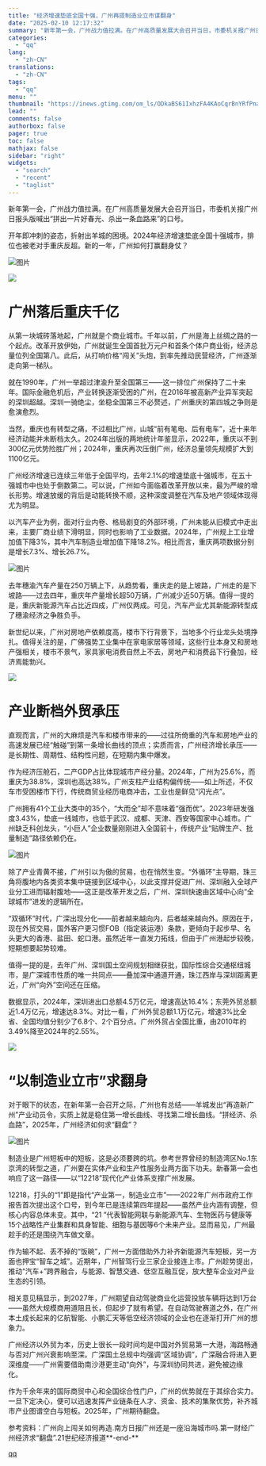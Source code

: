 ```yaml
---
title: "经济增速垫底全国十强，广州再提制造业立市谋翻身"
date: "2025-02-10 12:17:32"
summary: "新年第一会，广州战力值拉满。在广州高质量发展大会召开当日，市委机关报广州日报头版喊出“拼出一片好春光..."
categories:
  - "qq"
lang:
  - "zh-CN"
translations:
  - "zh-CN"
tags:
  - "qq"
menu: ""
thumbnail: "https://inews.gtimg.com/om_ls/ODkaBS61IxhzFA4KAoCqrBnYRfPnaXSKqrvpDtArJGb4kAA_640360/0"
lead: ""
comments: false
authorbox: false
pager: true
toc: false
mathjax: false
sidebar: "right"
widgets:
  - "search"
  - "recent"
  - "taglist"
---
```


新年第一会，广州战力值拉满。在广州高质量发展大会召开当日，市委机关报广州日报头版喊出“拼出一片好春光、杀出一条血路来”的口号。 

开年即冲刺的姿态，折射出羊城的困境。2024年经济增速垫底全国十强城市，排位也被老对手重庆反超。新的一年，广州如何打赢翻身仗？ 

![图片](https://inews.gtimg.com/om_bt/O2OuDrOF7SGawW4GA131lTSOae0hArLTpJux2CTvpYou4AA/641)

![](https://inews.gtimg.com/om_bt/ObgTl8AClpnZpQjVru4P0QvBhpOwLkkKrv2c4oZGHvhjUAA/641)

**广州落后重庆千亿**
============

从第一块城砖落地起，广州就是个商业城市。千年以前，广州是海上丝绸之路的一个起点。改革开放伊始，广州就诞生全国首批万元户和首条个体户商业街，经济总量位列全国第八。此后，从打响价格“闯关”头炮，到率先推动民营经济，广州逐渐走向第一梯队。 

就在1990年，广州一举超过津渝升至全国第三——这一排位广州保持了二十来年。国际金融危机后，产业转换逐渐受困的广州，在2016年被高新产业异军突起的深圳超越。深圳一骑绝尘，坐稳全国第三不必赘述，广州重庆的第四城之争则是愈演愈烈。 

当然，重庆也有转型之痛，不过相比广州，山城“前有笔电、后有电车”，近十来年经济动能并未断档太久。2024年出版的两地统计年鉴显示，2022年，重庆以不到300亿元优势险胜广州；2024年，重庆再次压倒广州，经济总量领先规模扩大到1100亿元。 

广州经济增速已连续三年低于全国平均，去年2.1%的增速垫底十强城市，在五十强城市中也处于倒数第二。可以说，广州如今面临着改革开放以来，最为严峻的增长形势。增速放缓的背后是动能转换不顺，这种深度调整在汽车及地产领域体现得尤为明显。 

以汽车产业为例，面对行业内卷、格局剧变的外部环境，广州未能从旧模式中走出来，主要厂商业绩下滑明显，同时也影响了工业数据。2024年，广州规上工业增加值下降3%，其中汽车制造业增加值下降18.2%。相比而言，重庆两项数据分别是增长7.3%、增长26.7%。 

![图片](https://inews.gtimg.com/om_bt/O0e3J2XABrKAuAL6KVAkJ5tAJoBUxxSZtehKZGsmYx_kQAA/641)

去年穗渝汽车产量在250万辆上下，从趋势看，重庆走的是上坡路，广州走的是下坡路——过去四年，重庆年产量增长超50万辆，广州减少近50万辆。值得一提的是，重庆新能源汽车占比近四成，广州仅两成。可见，汽车产业尤其新能源转型成了穗渝经济之争胜负手。 

新世纪以来，广州对房地产依赖度高，楼市下行背景下，当地多个行业龙头处境挣扎。值得关注的是，广佛强势工业集中在家电家居等领域，这些行业本身又和房地产强相关，楼市不景气，家具家电消费自然上不去，房地产和消费品下行叠加，经济焉能勃兴。 

![](https://inews.gtimg.com/om_bt/OERosFrmVV9vXu3befnl1QrYzsPvCVuuswzvB9htaxgD4AA/641)

**产业断档外贸承压**
============

直观而言，广州的大麻烦是汽车和楼市带来的——过往所倚重的汽车和房地产业的高速发展已经“触碰”到第一条增长曲线的顶点；实质而言，广州经济增长承压——是长期性、周期性、结构性问题，在短期内集中爆发。 

作为经济压舱石，二产GDP占比体现城市产经分量。2024年，广州为25.6%，而重庆为38.8%，深圳也高达38%。广州支柱产业结构偏传统——如上所述，不仅车市受困楼市下行，传统商贸业经历电商冲击，工业也是鲜见“闪光点”。 

广州拥有41个工业大类中的35个，“大而全”却不意味着“强而优”。2023年研发强度3.43%，垫底一线城市，也低于武汉、成都、天津、西安等国家中心城市。广州缺乏科创龙头，“小巨人”企业数量刚刚进入全国前十，传统产业“贴牌生产、批量制造”路径依赖仍在。 

![图片](https://inews.gtimg.com/om_bt/OjCdIp_9sGp7ikRzVkYrxaY7orSx8PN9076MvsXW9fHDEAA/641)

除了产业青黄不接，广州引以为傲的贸易，也在悄然生变。“外循环”主导期，珠三角将腹地内各类资本集中链接到区域中心，以此支撑并促进广州、深圳融入全球产业分工进而辐射腹地——这正是改革开发之后，广州、深圳快速由区域中心向“全球城市”进发的逻辑所在。  

“双循环”时代，广深出现分化——前者越来越向内，后者越来越向外。原因在于，现在外贸交易，国外客户更习惯FOB（指定装运港）条款，更倾向于起步早、名头更大的香港、盐田、蛇口港。虽然近年一直发力拓线，但由于广州港起步较晚，短期想要起势较难。 

值得一提的是，去年广州、深圳国土空间规划相继获批，国际性综合交通枢纽城市，是广深城市性质的唯一共同点——叠加深中通道开通，珠江西岸与深圳距离更近，广州“向外”空间还在压缩。 

数据显示，2024年，深圳进出口总额4.5万亿元，增速高达16.4%；东莞外贸总额近1.4万亿元，增速达8.3%。对比一看，广州外贸总额1.1万亿元，增速3%比全省、全国均值分别少了6.8个、2个百分点。广州外贸占全国比重，由2010年的3.49%降至2024年的2.55%。 

![](https://inews.gtimg.com/om_bt/OHWI8o4wPyaSeFLsDV-TFwXSZY73z7fmW3fzmEatF-xd8AA/641)

**“以制造业立市”求翻身**
===============

对于眼下的状态，在新年第一会召开之际，广州也有总结——羊城发出“再造新广州”产业动员令，实质上就是稳住第一增长曲线、寻找第二增长曲线。“拼经济、杀血路”，2025年，广州经济如何求“翻盘”？ 

![图片](https://inews.gtimg.com/om_bt/OFif8PbTza-P8Cz_IZzD-DjC897i_SL0W76ObkkNB07FUAA/641)

制造业是广州短板中的短板，这是必须要跨的坑。参考世界曾经的制造湾区No.1东京湾的转型之道，广州要在实体产业和生产性服务业两方面下功夫。新春第一会也响应了这一路径——以“12218”现代化产业体系支撑广州发展。

12218，打头的“1”即是指代“产业第一，制造业立市”——2022年广州市政府工作报告首次提出这个口号，到今年已是连续第四年提起——虽然产业内涵有调整，但核心内容总体未变。其中，“21 ”代表智能网联与新能源汽车、生物医药与健康等15个战略性产业集群和具身智能、细胞与基因等6个未来产业。显而易见，广州最趁手的还是围绕汽车做文章。 

作为输不起、丢不掉的“饭碗”，广州一方面借助外力补齐新能源汽车短板，另一方面也押宝“智车之城”。近期年，广州智驾行业三家企业接连上市。广州趁势提出，推动“汽车+”跨界融合，与能源、智慧交通、低空互融互促，放大整车企业对产业生态的引领。 

相关意见稿显示，到2027年，广州期望自动驾驶商业化运营投放车辆将达到1万台——虽然大规模商用道阻且长，但起步了就有希望。在自动驾驶赛道之外，在广州本土成长起来的亿航智能、小鹏汇天等低空经济领域的企业也在逐渐打开广州的想象力。 

广州经济以外贸为本，历史上很长一段时间均是中国对外贸易第一大港，海路畅通与否对广州兴衰影响至深。广深国土总规中均强调“区域协调”，广深融合将进入更深维度——广州需要借助南沙港更主动“向外”，与深圳协同共进，避免被边缘化。 

作为千余年来的国际商贸中心和全国综合性门户，广州的优势就在于其综合实力。一旦下定决心，便可以迅速发挥产业链条在人才、资金、技术的集聚优势，补齐城市产业图谱空白与短板。2025年，广州期待翻盘。

参考资料：广州向上闯关如何再造.南方日报广州还是一座沿海城市吗.第一财经广州经济求“翻盘”.21世纪经济报道**-end-**

[qq](https://new.qq.com/rain/a/20250210A03M7P00)
